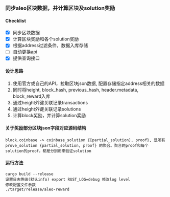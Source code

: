 ### 同步aleo区块数据，并计算区块及solution奖励

#### Checklist
- [x] 同步区块数据
- [x] 计算区块奖励和各个solution奖励
- [x] 根据address过滤条件，数据入库存储
- [ ] 自动更换api
- [x] 提供查询接口

#### 设计思路
1. 使用官方或自己的API，拉取区块json数据, 配置存储指定address相关的数据
2. 同时将height, block_hash, previous_hash, header.metadata, block_reward入库
3. 通过height外键关联记录transactions
4. 通过height外键关联记录solutions
5. 计算block奖励，并计算solution奖励

#### 关于奖励部分区块json字段对应源码结构
    block.coinbase -> coinbase_solution {[partial_solution], proof}, 是所有prove_solution {partial_solution, proof} 的聚合。聚合的proof和每个solution的proof，都是分别用来验证solution

#### 运行方法
    cargo build --release
    设置日志等级(默认info) export RUST_LOG=debug 修改log level
    修改配置文件参数
    ./target/release/aleo-reward


    
    



